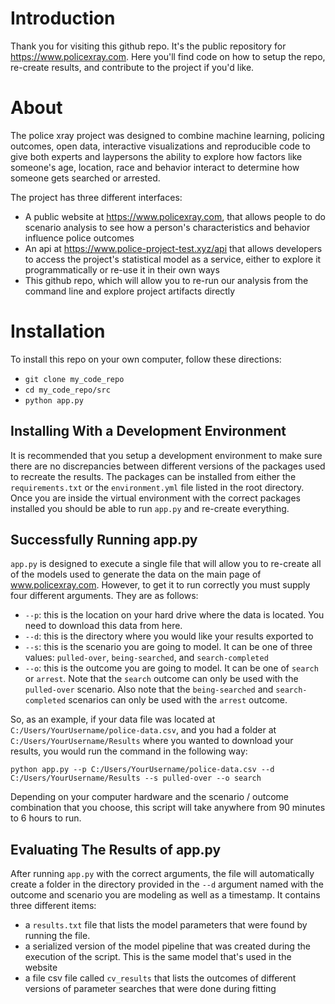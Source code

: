 # Introduction
Thank you for visiting this github repo.  It's the public repository for https://www.policexray.com.  Here you'll find code on how to setup the repo, re-create results, and contribute to the project if you'd like.

# About
The police xray project was designed to combine machine learning, policing outcomes, open data, interactive visualizations and reproducible code to give both experts and laypersons the ability to explore how factors like someone's age, location, race and behavior interact to determine how someone gets searched or arrested.  

The project has three different interfaces:

 - A public website at https://www.policexray.com, that allows people to do scenario analysis to see how a person's characteristics and behavior influence police outcomes
 - An api at https://www.police-project-test.xyz/api that allows developers to access the project's statistical model as a service, either to explore it programmatically or re-use it in their own ways
 - This github repo, which will allow you to re-run our analysis from the command line and explore project artifacts directly

# Installation

To install this repo on your own computer, follow these directions:

 - `git clone my_code_repo`
 - `cd my_code_repo/src`
 - `python app.py`

## Installing With a Development Environment

It is recommended that you setup a development environment to make sure there are no discrepancies between different versions of the packages used to recreate the results.  The packages can be installed from either the `requirements.txt` or the  `environment.yml` file listed in the root directory.  Once you are inside the virtual environment with the correct packages installed you should be able to run `app.py` and re-create everything.

## Successfully Running app.py

`app.py` is designed to execute a single file that will allow you to re-create all of the models used to generate the data on the main page of www.policexray.com.  However, to get it to run correctly you must supply four different arguments.  They are as follows:

 - `--p`: this is the location on your hard drive where the data is located.  You need to download this data from here.
 - `--d`: this is the directory where you would like your results exported to
 - `--s`: this is the scenario you are going to model.  It can be one of three values:  `pulled-over`, `being-searched`, and `search-completed`
 - `--o`: this is the outcome you are going to model.  It can be one of `search` or `arrest`.  Note that the `search` outcome can only be used with the `pulled-over` scenario.  Also note that the `being-searched` and `search-completed` scenarios can only be used with the `arrest` outcome.

So, as an example, if your data file was located at `C:/Users/YourUsername/police-data.csv`, and you had a folder at `C:/Users/YourUsername/Results` where you wanted to download your results, you would run the command in the following way:

`python app.py --p C:/Users/YourUsername/police-data.csv --d C:/Users/YourUsername/Results --s pulled-over --o search`

Depending on your computer hardware and the scenario / outcome combination that you choose, this script will take anywhere from 90 minutes to 6 hours to run.

## Evaluating The Results of app.py

After running `app.py` with the correct arguments, the file will automatically create a folder in the directory provided in the `--d` argument named with the outcome and scenario you are modeling as well as a timestamp.  It contains three different items:

 - a `results.txt` file that lists the model parameters that were found by running the file.
 - a serialized version of the model pipeline that was created during the execution of the script.  This is the same model that's used in the website
 - a file csv file called `cv_results` that lists the outcomes of different versions of parameter searches that were done during fitting

